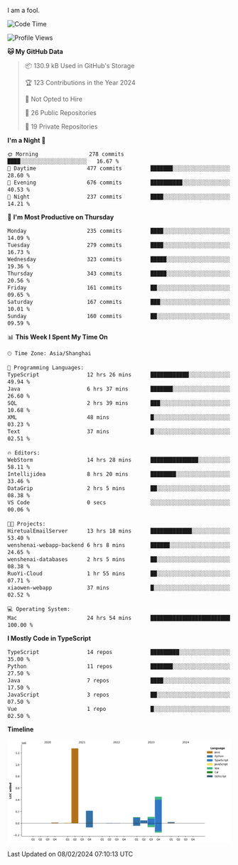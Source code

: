 I am a fool.

<!--START_SECTION:waka-->
![Code Time](http://img.shields.io/badge/Code%20Time-1%2C195%20hrs%2038%20mins-blue)

![Profile Views](http://img.shields.io/badge/Profile%20Views-0-blue)

**🐱 My GitHub Data** 

> 📦 130.9 kB Used in GitHub's Storage 
 > 
> 🏆 123 Contributions in the Year 2024
 > 
> 🚫 Not Opted to Hire
 > 
> 📜 26 Public Repositories 
 > 
> 🔑 19 Private Repositories 
 > 
**I'm a Night 🦉** 

```text
🌞 Morning                278 commits         ████░░░░░░░░░░░░░░░░░░░░░   16.67 % 
🌆 Daytime                477 commits         ███████░░░░░░░░░░░░░░░░░░   28.60 % 
🌃 Evening                676 commits         ██████████░░░░░░░░░░░░░░░   40.53 % 
🌙 Night                  237 commits         ████░░░░░░░░░░░░░░░░░░░░░   14.21 % 
```
📅 **I'm Most Productive on Thursday** 

```text
Monday                   235 commits         ████░░░░░░░░░░░░░░░░░░░░░   14.09 % 
Tuesday                  279 commits         ████░░░░░░░░░░░░░░░░░░░░░   16.73 % 
Wednesday                323 commits         █████░░░░░░░░░░░░░░░░░░░░   19.36 % 
Thursday                 343 commits         █████░░░░░░░░░░░░░░░░░░░░   20.56 % 
Friday                   161 commits         ██░░░░░░░░░░░░░░░░░░░░░░░   09.65 % 
Saturday                 167 commits         ███░░░░░░░░░░░░░░░░░░░░░░   10.01 % 
Sunday                   160 commits         ██░░░░░░░░░░░░░░░░░░░░░░░   09.59 % 
```


📊 **This Week I Spent My Time On** 

```text
🕑︎ Time Zone: Asia/Shanghai

💬 Programming Languages: 
TypeScript               12 hrs 26 mins      ████████████░░░░░░░░░░░░░   49.94 % 
Java                     6 hrs 37 mins       ███████░░░░░░░░░░░░░░░░░░   26.60 % 
SQL                      2 hrs 39 mins       ███░░░░░░░░░░░░░░░░░░░░░░   10.68 % 
XML                      48 mins             █░░░░░░░░░░░░░░░░░░░░░░░░   03.23 % 
Text                     37 mins             █░░░░░░░░░░░░░░░░░░░░░░░░   02.51 % 

🔥 Editors: 
WebStorm                 14 hrs 28 mins      ███████████████░░░░░░░░░░   58.11 % 
Intellijidea             8 hrs 20 mins       ████████░░░░░░░░░░░░░░░░░   33.46 % 
DataGrip                 2 hrs 5 mins        ██░░░░░░░░░░░░░░░░░░░░░░░   08.38 % 
VS Code                  0 secs              ░░░░░░░░░░░░░░░░░░░░░░░░░   00.06 % 

🐱‍💻 Projects: 
HiretualEmailServer      13 hrs 18 mins      █████████████░░░░░░░░░░░░   53.40 % 
wenshenai-webapp-backend 6 hrs 8 mins        ██████░░░░░░░░░░░░░░░░░░░   24.65 % 
wenshenai-databases      2 hrs 5 mins        ██░░░░░░░░░░░░░░░░░░░░░░░   08.38 % 
RuoYi-Cloud              1 hr 55 mins        ██░░░░░░░░░░░░░░░░░░░░░░░   07.71 % 
xiaowen-webapp           37 mins             █░░░░░░░░░░░░░░░░░░░░░░░░   02.52 % 

💻 Operating System: 
Mac                      24 hrs 54 mins      █████████████████████████   100.00 % 
```

**I Mostly Code in TypeScript** 

```text
TypeScript               14 repos            █████████░░░░░░░░░░░░░░░░   35.00 % 
Python                   11 repos            ███████░░░░░░░░░░░░░░░░░░   27.50 % 
Java                     7 repos             ████░░░░░░░░░░░░░░░░░░░░░   17.50 % 
JavaScript               3 repos             ██░░░░░░░░░░░░░░░░░░░░░░░   07.50 % 
Vue                      1 repo              █░░░░░░░░░░░░░░░░░░░░░░░░   02.50 % 
```



**Timeline**

![Lines of Code chart](https://raw.githubusercontent.com/VeejaLiu/VeejaLiu/master/assets/bar_graph.png)


 Last Updated on 08/02/2024 07:10:13 UTC
<!--END_SECTION:waka-->
